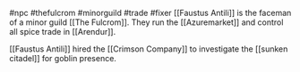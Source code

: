 #npc #thefulcrom #minorguild #trade #fixer 
[[Faustus Antili]] is the faceman of a minor guild [[The Fulcrom]].
They run the [[Azuremarket]] and control all spice trade in [[Arendur]].

[[Faustus Antili]] hired the [[Crimson Company]] to investigate the [[sunken citadel]] for goblin presence.



